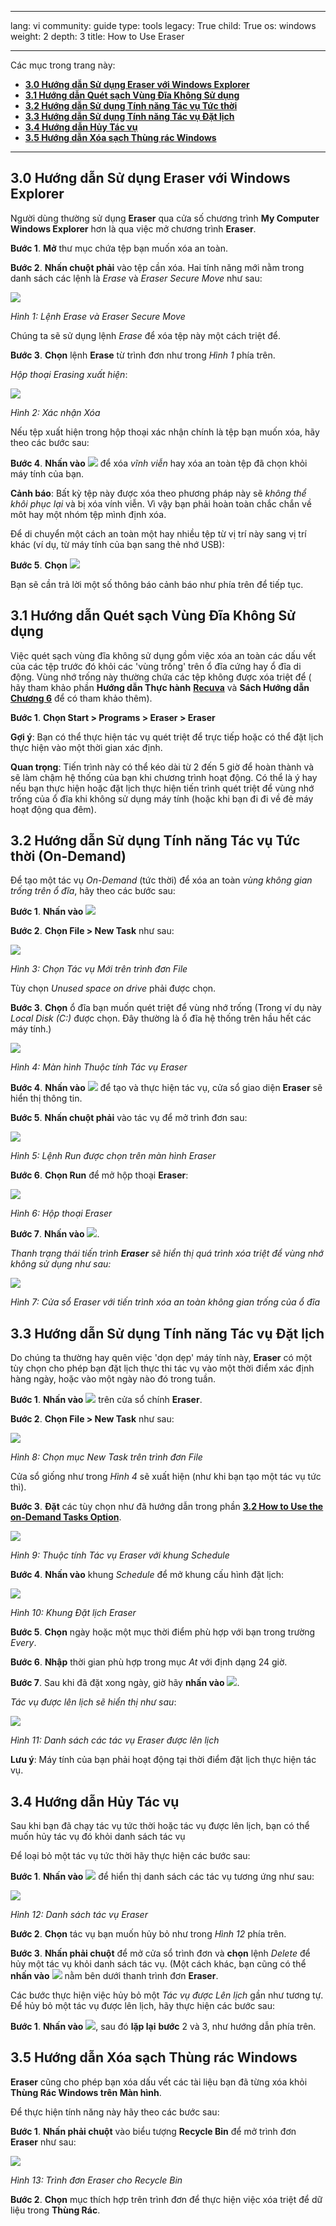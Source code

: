 

---

lang: vi
community: guide
type: tools
legacy: True
child: True
os: windows
weight: 2
depth: 3
title: How to Use Eraser

---

Các mục trong trang này:

- [**3.0 Hướng dẫn Sử dụng Eraser với Windows Explorer**](#3.0)
- [**3.1 Hướng dẫn Quét sạch Vùng Đĩa Không Sử dụng**](#3.1)
- [**3.2 Hướng dẫn Sử dụng Tính năng Tác vụ Tức thời**](#3.2)
- [**3.3 Hướng dẫn Sử dụng Tính năng Tác vụ  Đặt lịch**](#3.3)
- [**3.4 Hướng dẫn Hủy Tác vụ**](#3.4)
- [**3.5 Hướng dẫn Xóa sạch Thùng rác Windows**](#3.5)

-------

<a name="3.0"></a>
## 3.0 Hướng dẫn Sử dụng Eraser với Windows Explorer ##

Người dùng thường sử dụng **Eraser** qua cửa số chương trình **My Computer Windows Explorer** hơn là qua việc mở chương trình **Eraser**. 

**Bước 1**. **Mở** thư mục chứa tệp bạn muốn xóa an toàn.

**Bước 2**. **Nhấn chuột phải** vào tệp cần xóa. Hai tính năng mới nằm trong danh sách các lệnh là *Erase* và *Eraser Secure Move* như sau:

![](/sbox/screen/eraser-vi/14.png)

*Hình 1: Lệnh Erase và Eraser Secure Move*

Chúng ta sẽ sử dụng lệnh *Erase* để xóa tệp này một cách triệt để.

**Bước 3**. **Chọn** lệnh **Erase** từ trình đơn như trong *Hình 1* phía trên.

*Hộp thoại Erasing xuất hiện*:

![](/sbox/screen/eraser-vi/15.png)

*Hình 2: Xác nhận Xóa*

Nếu tệp xuất hiện trong hộp thoại xác nhận chính là tệp bạn muốn xóa, hãy theo các bước sau:

**Bước 4**. **Nhấn vào** ![](/sbox/screen/eraser-vi/16.png) để xóa *vĩnh viễn* hay xóa an toàn tệp đã chọn khỏi máy tính của bạn.

**Cảnh báo**: Bất kỳ tệp này được xóa theo phương pháp này sẽ *không thể khôi phục lại* và bị xóa vính viễn. Vì vậy bạn phải hoàn toàn chắc chắn về môt hay một nhóm tệp mình định xóa.

Để di chuyển một cách an toàn một hay nhiều tệp từ vị trí này sang vị trí khác (ví dụ, từ máy tính của bạn sang thẻ nhớ USB):

**Bước 5**. **Chọn** ![](/sbox/screen/eraser-vi/17.png)

Bạn sẽ cần trả lời một số thông báo cảnh báo như phía trên để tiếp tục.

<a name="3.1"></a>
## 3.1 Hướng dẫn Quét sạch Vùng Đĩa Không Sử dụng ##

Việc quét sạch vùng đĩa không sử dụng gồm việc xóa an toàn các dấu vết của các tệp trước đó khỏi các 'vùng trống' trên ổ đĩa cứng hay ổ đĩa di động. Vùng nhớ trống này thường chứa các tệp không được xóa triệt để ( hãy tham khảo phần **Hướng dẫn Thực hành** [**Recuva**](/vi/recuva-main) và **Sách Hướng dẫn** [**Chương 6**](chuong-6) để có tham khảo thêm).

**Bước 1**. **Chọn Start > Programs > Eraser > Eraser**

**Gợi ý**: Bạn có thể thực hiện tác vụ quét triệt để trực tiếp hoặc có thể đặt lịch thực hiện vào một thời gian xác định. 

**Quan trọng**: Tiến trình này có thể kéo dài từ 2 đến 5 giờ để hoàn thành và sẽ làm chậm hệ thống của bạn khi chương trình hoạt động. Có thể là ý hay nếu bạn thực hiện hoặc đặt lịch thực  hiện tiến trình quét triệt để vùng nhớ trống của ổ đĩa khi không sử dụng máy tính (hoặc khi bạn đi đi về đẻ máy hoạt động qua đêm). 

<a name="3.2"></a>
## 3.2 Hướng dẫn Sử dụng Tính năng Tác vụ Tức thời (On-Demand) ##

Để tạo một tác vụ *On-Demand* (tức thời) để xóa an toàn *vùng không gian trống trên ổ đĩa*, hãy theo các bước sau:

**Bước 1**. **Nhấn vào** ![](/sbox/screen/eraser-vi/18.png)

**Bước 2**. **Chọn File > New Task** như sau: 

![](/sbox/screen/eraser-vi/19.png)

*Hình 3: Chọn Tác vụ Mới trên trình đơn File*

Tùy chọn *Unused space on drive* phải được chọn. 

**Bước 3**. **Chọn** ổ đĩa bạn muốn quét triệt để vùng nhớ trống (Trong ví dụ này *Local Disk (C:)* được chọn. Đây thường là ổ đĩa hệ thống trên hầu hết các máy tính.) 

![](/sbox/screen/eraser-vi/20.png)

*Hình 4: Màn hình Thuộc tính Tác vụ Eraser*

**Bước 4**. **Nhấn vào** ![](/sbox/screen/eraser-vi/21.png) để tạo và thực hiện tác vụ, cửa sổ giao diện **Eraser** sẽ hiển thị thông tin.

**Bước 5**. **Nhấn chuột phải** vào tác vụ để mở trình đơn sau:

![](/sbox/screen/eraser-vi/22.png)

*Hình 5: Lệnh Run được chọn trên màn hình Eraser*

**Bước 6**. **Chọn Run** để mở hộp thoại **Eraser**:

![](/sbox/screen/eraser-vi/23.png)

*Hình 6: Hộp thoại Eraser*

**Bước 7**. **Nhấn vào** ![](/sbox/screen/eraser-vi/16.png).

*Thanh trạng thái tiến trình **Eraser** sẽ hiển thị quá trình xóa triệt để vùng nhớ không sử dụng như sau:*

![](/sbox/screen/eraser-vi/24.png)

*Hình 7: Cửa sổ Eraser với tiến trình xóa an toàn không gian trống của ổ đĩa*

<a name="3.3"></a>
## 3.3 Hướng dẫn Sử dụng Tính năng Tác vụ  Đặt lịch ##

Do chúng ta thường hay quên việc 'dọn dẹp' máy tính này,  **Eraser** có một tùy chọn cho phép bạn đặt lịch thực thi tác vụ vào một thời điểm xác định hàng ngày, hoặc vào một ngày nào đó trong tuần.

**Bước 1**. **Nhấn vào** ![](/sbox/screen/eraser-vi/25.png) trên cửa sổ chính **Eraser**.

**Bước 2**. **Chọn File > New Task** như sau:

![](/sbox/screen/eraser-vi/26.png)

*Hình 8: Chọn mục New Task trên trình đơn File*

Cửa sổ giống như trong *Hình 4* sẽ xuất hiện (như khi bạn tạo một tác vụ tức thì). 

**Bước 3**. **Đặt** các tùy chọn như đã hướng dẫn trong phần [**3.2 How to Use the on-Demand Tasks Option**](/vi/eraser_huongdansudung#3.2).

![](/sbox/screen/eraser-vi/27.png)

*Hình 9: Thuộc tính Tác vụ Eraser với khung Schedule*

**Bước 4**. **Nhấn vào** khung *Schedule* để mở khung cấu hình đặt lịch: 

![](/sbox/screen/eraser-vi/28.png)

*Hình 10: Khung Đặt lịch Eraser*

**Bước 5**. **Chọn** ngày hoặc một mục thời điểm phù hợp với bạn trong trường *Every*.

**Bước 6**. **Nhập** thời gian phù hợp trong mục *At* với định dạng 24 giờ.

**Bước 7**. Sau khi đã đặt xong ngày, giờ hãy **nhấn vào** ![](/sbox/screen/eraser-vi/21.png).

*Tác vụ được lên lịch sẽ hiển thị như sau*:

![](/sbox/screen/eraser-vi/29.png)

*Hình 11: Danh sách các tác vụ  Eraser được lên lịch*

**Lưu ý**: Máy tính của bạn phải hoạt động tại thời điểm đặt lịch thực hiện tác vụ.

<a name="3.4"></a>
## 3.4 Hướng dẫn Hủy Tác vụ ##

Sau khi bạn đã chạy tác vụ tức thời hoặc tác vụ được lên lịch, bạn có thể muốn hủy tác vụ đó khỏi danh sách tác vụ

Để loại bỏ một tác vụ tức thời hãy thực hiện các bước sau:

**Bước 1**. **Nhấn vào** ![](/sbox/screen/eraser-vi/18.png) để hiển thị danh sách các tác vụ tương ứng như sau:

![](/sbox/screen/eraser-vi/30.png)

*Hình 12: Danh sách tác vụ Eraser*

**Bước 2**. **Chọn** tác vụ bạn muốn hủy bỏ như trong *Hình 12* phía trên. 

**Bước 3**. **Nhấn phải chuột** để mở cửa sổ trình đơn và **chọn** lệnh *Delete* để hủy một tác vụ khỏi danh sách tác vụ. (Một cách khác, bạn cũng có thể **nhấn vào** ![](/sbox/screen/eraser-vi/31.png) nằm bên dưới thanh trình đơn **Eraser**.

Các bước thực hiện việc hủy bỏ một *Tác vụ được Lên lịch* gần như tương tự. Để hủy bỏ một tác vụ được lên lịch, hãy thực hiện các bước sau:

**Bước 1**. **Nhấn vào** ![](/sbox/screen/eraser-vi/25.png), sau đó **lặp lại** **bước** 2 và 3, như hướng dẫn phía trên.

<a name="3.5"></a>
## 3.5 Hướng dẫn Xóa sạch Thùng rác Windows ##

**Eraser** cũng cho phép bạn xóa dấu vết các tài liệu bạn đã từng xóa khỏi **Thùng Rác Windows trên Màn hình**. 

Để thực hiện tính năng này hãy theo các bước sau:

**Bước 1**. **Nhấn phải chuột** vào biểu tượng **Recycle Bin** để mở trình đơn **Eraser** như sau:

![](/sbox/screen/eraser-vi/32.png)

*Hình 13: Trình đơn Eraser cho Recycle Bin*

**Bước 2**. **Chọn** mục thích hợp trên trình đơn để thực hiện việc xóa triệt để dữ liệu trong **Thùng Rác**.

